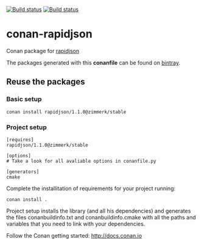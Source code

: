 [![Build status](https://ci.appveyor.com/api/projects/status/3li2lfv25ebnq1xg?svg=true)](https://ci.appveyor.com/project/AtaLuZiK/conan-rapidjson)
[![Build status](https://ci.appveyor.com/api/projects/status/3li2lfv25ebnq1xg?svg=true)](https://ci.appveyor.com/project/AtaLuZiK/conan-rapidjson)

# conan-rapidjson

Conan package for [rapidjson](https://github.com/Tencent/rapidjson)

The packages generated with this **conanfile** can be found on [bintray](https://bintray.com/conan-community).

## Reuse the packages

### Basic setup

```
conan install rapidjson/1.1.0@zimmerk/stable
```

### Project setup

```
[requires]
rapidjson/1.1.0@zimmerk/stable

[options]
# Take a look for all avaliable options in conanfile.py

[generators]
cmake
```

Complete the installitation of requirements for your project running:

```
conan install .
```

Project setup installs the library (and all his dependencies) and generates the files conanbuildinfo.txt and conanbuildinfo.cmake with all the paths and variables that you need to link with your dependencies.

Follow the Conan getting started: http://docs.conan.io